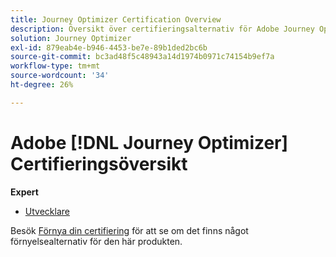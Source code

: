 ```yaml
---
title: Journey Optimizer Certification Overview
description: Översikt över certifieringsalternativ för Adobe Journey Optimizer
solution: Journey Optimizer
exl-id: 879eab4e-b946-4453-be7e-89b1ded2bc6b
source-git-commit: bc3ad48f5c48943a14d1974b0971c74154b9ef7a
workflow-type: tm+mt
source-wordcount: '34'
ht-degree: 26%

---
```


# Adobe [!DNL Journey Optimizer] Certifieringsöversikt

**Expert**

* [Utvecklare](/help/certifications/ajo/ajo-e-developer.md) <!--AD0-E603-->

Besök [Förnya din certifiering](/help/certifications/renew.md) för att se om det finns något förnyelsealternativ för den här produkten.

